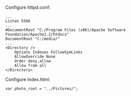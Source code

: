 Configure httpd.conf:

```
...
Listen 5566
...
#DocumentRoot "C:/Program Files (x86)/Apache Software Foundation/Apache2.2/htdocs"
DocumentRoot "C:/media/"
...
<Directory />
    Options Indexes FollowSymLinks
    AllowOverride None
    Order deny,allow
    Allow from all
</Directory>
```

Configure index.html:

```
var photo_root = "../Pictures/";
```
